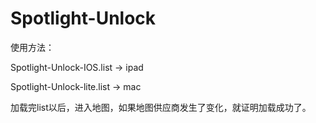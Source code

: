 # Spotlight-Unlock

使用方法：

Spotlight-Unlock-IOS.list   -> ipad

Spotlight-Unlock-lite.list  -> mac

加载完list以后，进入地图，如果地图供应商发生了变化，就证明加载成功了。
